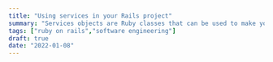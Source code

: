 ```yaml
---
title: "Using services in your Rails project"
summary: "Services objects are Ruby classes that can be used to make your code efficient and DRY"
tags: ["ruby on rails","software engineering"]
draft: true
date: "2022-01-08"
---
```

